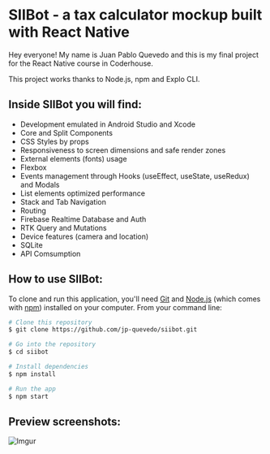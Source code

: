 # SIIBot - a tax calculator mockup built with React Native

Hey everyone! My name is Juan Pablo Quevedo and this is my final project for the React Native course in Coderhouse.

This project works thanks to Node.js, npm and Explo CLI.

## Inside SIIBot you will find:

* Development emulated in Android Studio and Xcode
* Core and Split Components
* CSS Styles by props
* Responsiveness to screen dimensions and safe render zones
* External elements (fonts) usage
* Flexbox
* Events management through Hooks (useEffect, useState, useRedux) and Modals
* List elements optimized performance
* Stack and Tab Navigation
* Routing
* Firebase Realtime Database and Auth
* RTK Query and Mutations
* Device features (camera and location)
* SQLite
* API Comsumption

## How to use SIIBot:

To clone and run this application, you'll need [Git](https://git-scm.com) and [Node.js](https://nodejs.org/en/download/) (which comes with [npm](http://npmjs.com)) installed on your computer. From your command line:

```bash
# Clone this repository
$ git clone https://github.com/jp-quevedo/siibot.git

# Go into the repository
$ cd siibot

# Install dependencies
$ npm install

# Run the app
$ npm start
```

## Preview screenshots:

![Imgur](https://i.imgur.com/fzpP5C3.png)